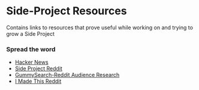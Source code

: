 # Side-Project Resources
Contains links to resources that prove useful while working on and trying to grow a Side Project

### Spread the word
- [Hacker News](https://news.ycombinator.com/)
- [Side Project Reddit](https://www.reddit.com/r/SideProject/)
- [GummySearch-Reddit Audience Research](https://gummysearch.com/)
- [I Made This Reddit](https://www.reddit.com/r/IMadeThis/)
